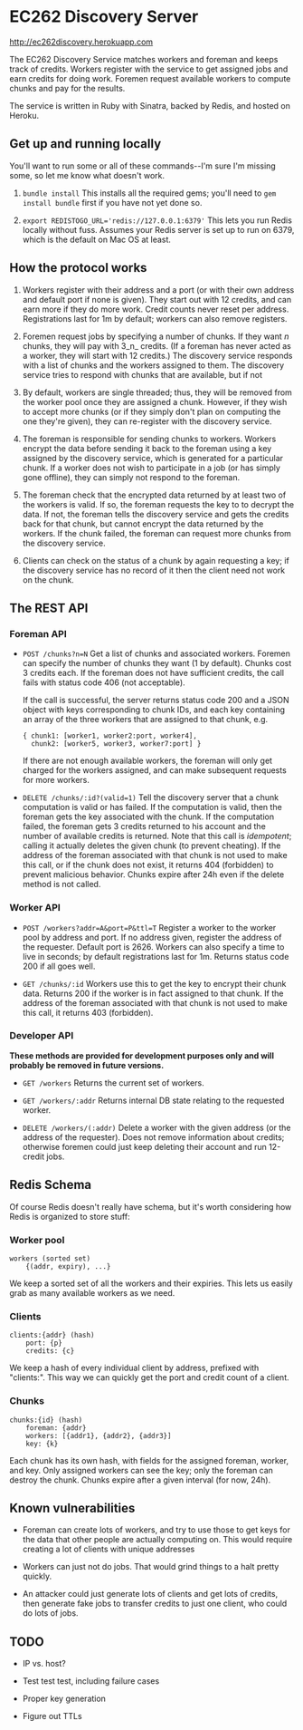 EC262 Discovery Server
======================

http://ec262discovery.herokuapp.com

The EC262 Discovery Service matches workers and foreman and keeps track of
credits. Workers register with the service to get assigned jobs and earn
credits for doing work. Foremen request available workers to compute chunks
and pay for the results.

The service is written in Ruby with Sinatra, backed by Redis, and hosted on
Heroku.


Get up and running locally
--------------------------

You'll want to run some or all of these commands--I'm sure I'm missing some, so
let me know what doesn't work.

1.  `bundle install`
    This installs all the required gems; you'll need to `gem install bundle`
    first if you have not yet done so.

2.  `export REDISTOGO_URL='redis://127.0.0.1:6379'`
    This lets you run Redis locally without fuss. Assumes your Redis server is
    set up to run on 6379, which is the default on Mac OS at least.


How the protocol works
----------------------

1.  Workers register with their address and a port (or with their own address
    and default port if none is given). They start out with 12 credits, and can
    earn more if they do more work. Credit counts never reset per address. 
    Registrations last for 1m by default; workers can also remove registers.
    
2.  Foremen request jobs by specifying a number of chunks. If they want _n_
    chunks, they will pay with 3_n_ credits. (If a foreman has never acted as
    a worker, they will start with 12 credits.) The discovery service responds
    with a list of chunks and the workers assigned to them. The discovery
    service tries to respond with chunks that are available, but if not

3.  By default, workers are single threaded; thus, they will be removed from
    the worker pool once they are assigned a chunk. However, if they wish to
    accept more chunks (or if they simply don't plan on computing the one
    they're given), they can re-register with the discovery service.

4.  The foreman is responsible for sending chunks to workers. Workers encrypt
    the data before sending it back to the foreman using a key assigned by the
    discovery service, which is generated for a particular chunk. If a worker
    does not wish to participate in a job (or has simply gone offline), they
    can simply not respond to the foreman.
    
5.  The foreman check that the encrypted data returned by at least two of the
    workers is valid. If so, the foreman requests the key to to decrypt the
    data. If not, the foreman tells the discovery service and gets the credits
    back for that chunk, but cannot encrypt the data returned by the workers.
    If the chunk failed, the foreman can request more chunks from the discovery
    service.
    
6.  Clients can check on the status of a chunk by again requesting a key; if
    the discovery service has no record of it then the client need not work on
    the chunk.


The REST API
------------

### Foreman API

  - `POST /chunks?n=N`
    Get a list of chunks and associated workers. Foremen can specify the number
    of chunks they want (1 by default). Chunks cost 3 credits each. If the
    foreman does not have sufficient credits, the call fails with status code
    406 (not acceptable).
    
    If the call is successful, the server returns status code 200 and a JSON
    object with keys corresponding to chunk IDs, and each key containing an
    array of the three workers that are assigned to that chunk, e.g.

        { chunk1: [worker1, worker2:port, worker4],
          chunk2: [worker5, worker3, worker7:port] }
          
    If there are not enough available workers, the foreman will only get
    charged for the workers assigned, and can make subsequent requests for
    more workers.
    
          
  - `DELETE /chunks/:id?(valid=1)`
    Tell the discovery server that a chunk computation is valid or has failed.
    If the computation is valid, then the foreman gets the key associated with
    the chunk. If the computation failed, the foreman gets 3 credits returned
    to his account and the number of available credits is returned. Note that
    this call is _idempotent_; calling it actually deletes the given chunk (to
    prevent cheating). If the address of the foreman associated with that chunk
    is not used to make this call, or if the chunk does not exist, it returns
    404 (forbidden) to prevent malicious behavior. Chunks expire after 24h even
    if the delete method is not called.
          
### Worker API

  - `POST /workers?addr=A&port=P&ttl=T`
    Register a worker to the worker pool by address and port. If no address
    given, register the address of the requester. Default port is 2626. Workers
    can also specify a time to live in seconds; by default registrations last
    for 1m. Returns status code 200 if all goes well.
    
  - `GET /chunks/:id`
    Workers use this to get the key to encrypt their chunk data. Returns 200 if
    the worker is in fact assigned to that chunk. If the address of the
    foreman associated with that chunk is not used to make this call, it
    returns 403 (forbidden).

### Developer API

**These methods are provided for development purposes only and will probably be
removed in future versions.**

  - `GET /workers`
    Returns the current set of workers.
  
  - `GET /workers/:addr`
    Returns internal DB state relating to the requested worker.

  - `DELETE /workers/(:addr)` 
    Delete a worker with the given address (or the address of the requester).
    Does not remove information about credits; otherwise foremen could just
    keep deleting their account and run 12-credit jobs.


Redis Schema
------------

Of course Redis doesn't really have schema, but it's worth considering how
Redis is organized to store stuff:

### Worker pool

    workers (sorted set)
        {(addr, expiry), ...}
 
We keep a sorted set of all the workers and their expiries. This lets us easily
grab as many available workers as we need.
       
### Clients

    clients:{addr} (hash)
        port: {p}
        credits: {c}
        
We keep a hash of every individual client by address, prefixed with "clients:".
This way we can quickly get the port and credit count of a client.

### Chunks

    chunks:{id} (hash)
        foreman: {addr}
        workers: [{addr1}, {addr2}, {addr3}]
        key: {k}

Each chunk has its own hash, with fields for the assigned foreman, worker, and
key. Only assigned workers can see the key; only the foreman can destroy the
chunk. Chunks expire after a given interval (for now, 24h).

    
Known vulnerabilities
---------------------

  - Foreman can create lots of workers, and try to use those to get keys for
    the data that other people are actually computing on. This would require
    creating a lot of clients with unique addresses
    
  - Workers can just not do jobs. That would grind things to a halt pretty
    quickly.
  
  - An attacker could just generate lots of clients and get lots of credits,
    then generate fake jobs to transfer credits to just one client, who could
    do lots of jobs.
  
 
TODO
----
  
  - IP vs. host? 
    
  - Test test test, including failure cases
  
  - Proper key generation
  
  - Figure out TTLs
  